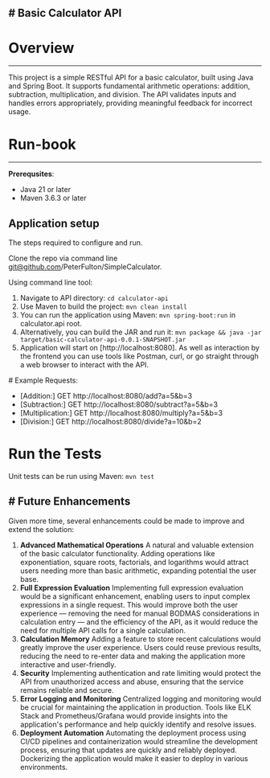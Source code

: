 # Basic Calculator API
-----------

# Overview
-----------

This project is a simple RESTful API for a basic calculator, built using Java and Spring Boot. It supports fundamental arithmetic operations: addition, subtraction, multiplication, and division. The API validates inputs and handles errors appropriately, providing meaningful feedback for incorrect usage.

# Run-book
-----------

**Prerequsites**:
- Java 21 or later
- Maven 3.6.3 or later

## Application setup
The steps required to configure and run.

Clone the repo via command line git@github.com/PeterFulton/SimpleCalculator.

Using command line tool:

1.	Navigate to API directory: `cd calculator-api`
2.	Use Maven to build the project: `mvn clean install`
3.	You can run the application using Maven: `mvn spring-boot:run` in calculator.api root.
4.	Alternatively, you can build the JAR and run it: `mvn package && java -jar target/basic-calculator-api-0.0.1-SNAPSHOT.jar`
5.  Application will start on [http://localhost:8080]. As well as interaction by the frontend you can use tools like Postman, curl, or go straight through a web browser to interact with the API. 

# Example Requests:
* [Addition:] GET http://localhost:8080/add?a=5&b=3
* [Subtraction:] GET http://localhost:8080/subtract?a=5&b=3
* [Multiplication:] GET http://localhost:8080/multiply?a=5&b=3
* [Division:] GET http://localhost:8080/divide?a=10&b=2

# Run the Tests
Unit tests can be run using Maven: `mvn test`


# Future Enhancements
-----------
Given more time, several enhancements could be made to improve and extend the solution:

1.  **Advanced Mathematical Operations**
A natural and valuable extension of the basic calculator functionality. Adding operations like exponentiation, square roots, factorials, and logarithms would attract users needing more than basic arithmetic, expanding potential the user base.
2.  **Full Expression Evaluation**
Implementing full expression evaluation would be a significant enhancement, enabling users to input complex expressions in a single request. This would improve both the user experience — removing the need for manual BODMAS considerations in calculation entry — and the efficiency of the API, as it would reduce the need for multiple API calls for a single calculation.
3.  **Calculation Memory**
Adding a feature to store recent calculations would greatly improve the user experience. Users could reuse previous results, reducing the need to re-enter data and making the application more interactive and user-friendly.
4.  **Security**
Implementing authentication and rate limiting would protect the API from unauthorized access and abuse, ensuring that the service remains reliable and secure.
5.  **Error Logging and Monitoring**
Centralized logging and monitoring would be crucial for maintaining the application in production. Tools like ELK Stack and Prometheus/Grafana would provide insights into the application's performance and help quickly identify and resolve issues.
6.  **Deployment Automation**
Automating the deployment process using CI/CD pipelines and containerization would streamline the development process, ensuring that updates are quickly and reliably deployed. Dockerizing the application would make it easier to deploy in various environments.

